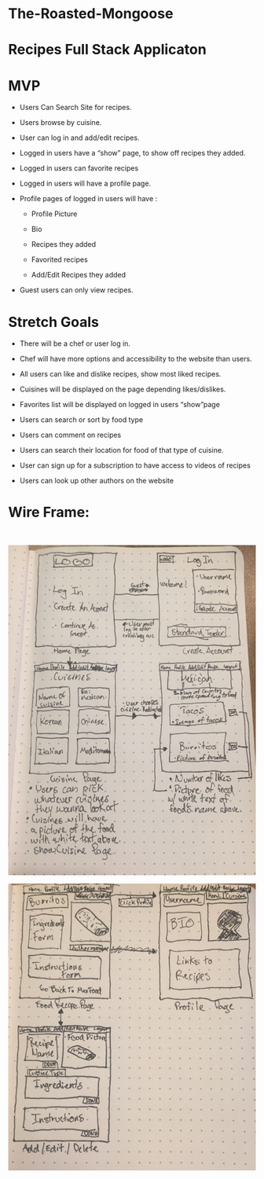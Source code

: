 # The-Roasted-Mongoose

# Recipes Full Stack Applicaton

# MVP
  
  - Users Can Search Site for recipes.

  - Users browse by cuisine.

  - User can log in and add/edit recipes.

  - Logged in users have a “show” page, to show off recipes they added.

  - Logged in users can favorite recipes

  - Logged in users will have a profile page.

  - Profile pages of logged in users will have :

  	- Profile Picture

  	- Bio

  	- Recipes they added

  	- Favorited recipes

  	- Add/Edit Recipes they added

  - Guest users can only view recipes.


# Stretch Goals

  - There will be a chef or user log in.
  
  - Chef will have more options and accessibility to the website than users.

  - All users can like and dislike recipes, show most liked recipes.

  - Cuisines will be displayed on the page depending likes/dislikes.

  - Favorites list will be displayed on logged in users “show”page

  - Users can search or sort by food type

  - Users can comment on recipes

  - Users can search their location for food of that type of cuisine.

  - User can sign up for a subscription to have access to videos of recipes

  - Users can look up other authors on the website



# Wire Frame:

<br>


![alt text](./img/Project-2-WireFrame-pg1.jpg)

![alt text](./img/Project-2-WireFrame-pg2.jpg)











